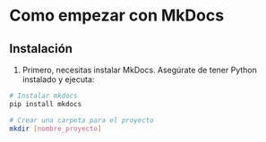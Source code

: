 # Como empezar con MkDocs
## Instalación
1. Primero, necesitas instalar MkDocs. Asegúrate de tener Python instalado y ejecuta:

```bash
# Instalar mkdocs
pip install mkdocs

# Crear una carpeta para el proyecto
mkdir [nombre_proyecto]
```
